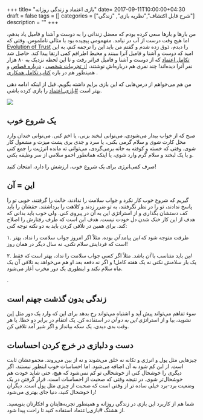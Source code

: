 +++
title= "بازی اعتماد و زندگی روزانه"
date= 2017-09-11T10:00:00+04:30
draft = false
tags = []
categories = ["شرح قابل اکتشاف","نظریه بازی", "زندگی"]
description = ""
+++

من بارها و بارها سعی کرده بودم که معضل زندانی را به دوست و آشنا و فامیل یاد بدهم، اما هیچ وقت درست از آب در نیامد.
مفهمومی پیچیده بود با مثالی ناملموس. وقتی که 
[Evolution of Trust](http://ncase.me/trust/)
را دیدم، ذوق زده شدم و گفتم من باید این را ترجمه کنم، به این امید که دوست و آشنا و فامیل آنرا ببینند و محیط اطرافم کمی ارتقا پیدا کند. 
حاصل شد 
[تکامل اعتماد](https://hamed.github.io/trust/)
که از دوست و آشنا و فامیل فراتر رفت و تا این لحظه نزدیک به ۸۰ هزار نفر آنرا دیده‌اند!
چند نفری هم درباره‌اش نوشتند،
[از تجربیات شخصی](http://bisto7.ir/%DA%86%D8%B1%D8%A7-%D8%A8%D8%A7%DB%8C%D8%AF-%D9%85%DB%8C%D9%85%D9%88%D9%86%D9%90-%D9%85%D9%82%D9%84%D8%AF%D9%90-%D9%85%D9%87%D8%B1%D8%A8%D8%A7%D9%86-%D8%A8%D8%A7%D8%B4%DB%8C%D9%85%D8%9F/)
،
[درباره قصاص](http://manqus.blog.ir/1396/05/25/%D9%88-%D9%84%DA%A9%D9%85-%D9%81%DB%8C-%D8%A7%D9%84%D9%82%D8%B5%D8%A7%D8%B5-%D8%AD%DB%8C%D8%A7%D8%AA)
و همینطور هم در باره
[کتاب تکامل همکاری](http://ahmadness.ir/the-evolution-of-cooperation/)
.

من هم می‌خواهم از درس‌هایی که این بازی برایم داشته بگویم.
قبل از اینکه ادامه دهی بهتر است [#بازی_اعتماد](https://hamed.github.io/trust/) را بازی کرده باشی.

![](https://hamed.github.io/trust/social/thumbnail_small.png)


<!--more-->

## یک شروع خوب
صبح که از خواب بیدار می‌شودی، می‌توانی لبخند بزنی، یا اخم کنی. می‌توانی خندان وارد محل کارت شوی و سلام گرمی بکنی، یا سرد و جدی بری پشت میزت و مشغول کار شوی. وقتی که خسته و کوفته به خانه بر‌می‌گردی، می‌توانی ته مانده انرژیت را جمع کنی و با یک لبخند و سلام گرم وارد شوی، یا اینکه همانطور اخمو سلامی از سر وظیفه بکنی.

صرف کمی‌انرژی برای یک شروع خوب، ارزشش را دارد، امتحان کنید!


## این = آن
گیریم که شروع خوب کار نکرد و جواب سلامت را ندادند، حالت را گرفتند، خوبی تو را پاسخ ندادند، تو را در نظر نگرفتند، به تو ضرر زدند و کلاهت را برداشتند. 
حقشان را باید کف دستشان بگذاری و از استراتژی این به آن در پیروی کنی. 
ولی خوب باید بدانی که هدف از این کار خنک شدن دل خودت نیست. 
هدف این است که طرف رفتارش را اصلاح کند. 
برای همین در تلافی کردن باید به دو نکته توجه کنی:

۱. طرفت متوجه شود که *این* پیامد *آن* بوده. مثلاً اگر امروز جواب سلامت را نداد، بهتر است که فردایش سلام نکنی. نه سال دیگر در همان روز!

۲. *این* باید متناسب با *آن* باشد. مثلاً اگر کسی جواب سلامت را نداد، بهتر است که فقط یک بار سلامش نکنی نه یک هفته کامل! و اگر نه دفعه بعد او هم می‌خواهد به تلافی آن یک ماه سلام نکند و اینطوری یک دور مخرب أغاز می‌شود. 

.

## زندگی بدون گذشت جهنم است
سوء تفاهم می‌‌تواند پیش آید و اشتباه می‌تواند رخ بدهد برای این که وارد یک دور مثل 
[این](https://www.instagram.com/p/BX3ifTKBmQy/?taken-by=hamed.allaei)
نشوید، بیا و از استراتژی *این به دو آن در* استفاده کن. یک انتقام در برابر دو خطا.
یا هر وقت بدی دیدی، یک سکه بیانداز و اگر شیر آمد تلافی کن. 

## دست و دلبازی در خرج کردن احساسات
چیزهایی مثل پول و انرژی و تکانه نه خلق می‌شوند و نه از بین می‌روند. مجموعشان ثابت است. از این کم شود به آن اضافه می‌شود. اما احساسات خوب اینطور نیستند، اگر دیگری را خوشحال کنی از خوشحالی تو کم نمی‌شود که هیچ، حتی شاید خودت هم خوشحال‌تر شوی. در نتیجه وقتی که صحبت از احساسات است، قرار گرفتن در یک وضعیت برد-برد خیلی ساده تر از وقتی است که صحبت از چیزی مثل پول است. دیگران را خوشحال کنید، دنیا جای بهتری می‌شود!


شما هم از کاربرد این بازی در زندگی روزانه و همینطور تجربه‌هایتان و افکارتان بنویسید. از هشتگ #بازی_اعتماد استفاده کنید تا راحت پیدا شود.







